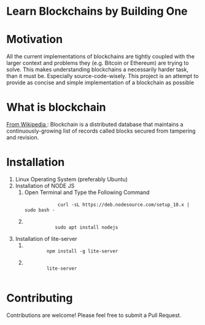 # Learn Blockchains by Building One
# Motivation
All the current implementations of blockchains are tightly coupled with the larger context and problems they (e.g. Bitcoin or Ethereum) are trying to solve. This makes understanding blockchains a necessarily harder task, than it must be. Especially source-code-wisely. This project is an attempt to provide as concise and simple implementation of a blockchain as possible

# What is blockchain
<a href="http://wikipedia.com">From Wikipedia </a>: Blockchain is a distributed database that maintains a continuously-growing list of records called blocks secured from tampering and revision.

# Installation
<ol>
  <li> Linux Operating System (preferably Ubuntu) </li>
  <li> Installation of NODE JS 
      <ol> 
        <li> 
        Open Terminal and Type the Following Command <br/>
          <code> 
            curl -sL https://deb.nodesource.com/setup_10.x | sudo bash -
          </code>
        </li>
        <li>
           <code>
           sudo apt install nodejs   
          </code>
        </li>
    </ol>
  </li>
  
  <li>
  Installation of lite-server
  <ol>
    <li>
      <code>
        npm install -g lite-server
      </code>
    </li>
    <li>
      <code>
        lite-server
      </code>
    </li>
  </ol>
  </li>
  
  </ol>


# Contributing
Contributions are welcome! Please feel free to submit a Pull Request.
